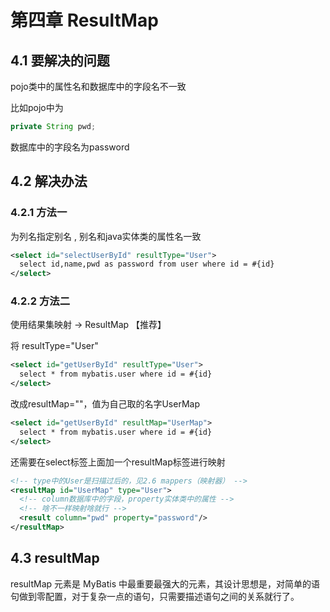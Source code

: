 # 第四章 ResultMap

## 4.1 要解决的问题

pojo类中的属性名和数据库中的字段名不一致

比如pojo中为

```java
private String pwd;
```

数据库中的字段名为password

## 4.2 解决办法

### 4.2.1 方法一

为列名指定别名 , 别名和java实体类的属性名一致

```xml
<select id="selectUserById" resultType="User">
  select id,name,pwd as password from user where id = #{id}
</select>
```

### 4.2.2 方法二

使用结果集映射 -> ResultMap 【推荐】

将 resultType="User"

```xml
<select id="getUserById" resultType="User">
  select * from mybatis.user where id = #{id}
</select>
```

改成resultMap=""，值为自己取的名字UserMap

```xml
<select id="getUserById" resultMap="UserMap">
  select * from mybatis.user where id = #{id}
</select>
```

还需要在select标签上面加一个resultMap标签进行映射

```xml
<!-- type中的User是扫描过后的，见2.6 mappers（映射器） -->
<resultMap id="UserMap" type="User">
  <!-- column数据库中的字段，property实体类中的属性 -->
  <!-- 啥不一样映射啥就行 -->
  <result column="pwd" property="password"/>
</resultMap>
```

## 4.3 resultMap

resultMap 元素是 MyBatis 中最重要最强大的元素，其设计思想是，对简单的语句做到零配置，对于复杂一点的语句，只需要描述语句之间的关系就行了。